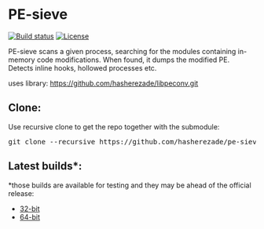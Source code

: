 # PE-sieve
[![Build status](https://ci.appveyor.com/api/projects/status/crlo8iyvi4bm80yp?svg=true)](https://ci.appveyor.com/project/hasherezade/pe-sieve)
[![License](https://img.shields.io/badge/License-BSD%202--Clause-blue.svg)](https://opensource.org/licenses/BSD-2-Clause)

PE-sieve scans a given process, searching for the modules containing in-memory code modifications. When found, it dumps the modified PE.<br/>
Detects inline hooks, hollowed processes etc.

uses library:
https://github.com/hasherezade/libpeconv.git

Clone:
-
Use recursive clone to get the repo together with the submodule:
<pre>
git clone --recursive https://github.com/hasherezade/pe-sieve.git
</pre>

Latest builds*:
-
*those builds are available for testing and they may be ahead of the official release:
+ [32-bit](https://goo.gl/PnM3U2)
+ [64-bit](https://goo.gl/scP1Hi)
